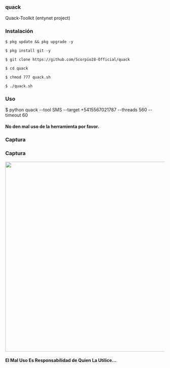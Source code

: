 ### quack
Quack-Toolkit (entynet project)

### Instalación

```
$ pkg update && pkg upgrade -y

$ pkg install git -y

$ git clone https://github.com/Scorpio28-Official/quack

$ cd quack

$ chmod 777 quack.sh

$ ./quack.sh
```

### Uso

$ python quack --tool SMS --target +5415567021787 --threads 560 --timeout 60

#### No den mal uso de la herramienta por favor.

### Captura
### Captura
<p align="center">
	<img src="https://i.imgur.com/6OIjKRk.jpg" width="600px">
</p>

#### El Mal Uso Es Responsabilidad de Quien La Utilice...
